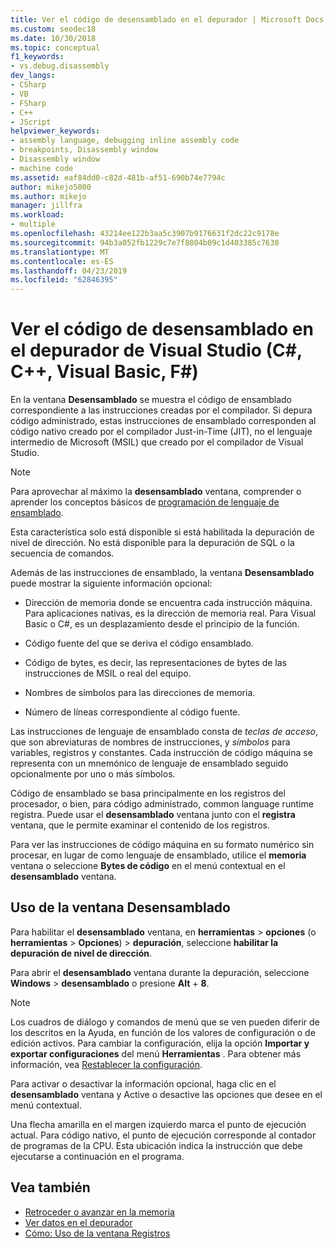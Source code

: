 ```yaml
---
title: Ver el código de desensamblado en el depurador | Microsoft Docs
ms.custom: seodec18
ms.date: 10/30/2018
ms.topic: conceptual
f1_keywords:
- vs.debug.disassembly
dev_langs:
- CSharp
- VB
- FSharp
- C++
- JScript
helpviewer_keywords:
- assembly language, debugging inline assembly code
- breakpoints, Disassembly window
- Disassembly window
- machine code
ms.assetid: eaf84dd0-c82d-481b-af51-690b74e7794c
author: mikejo5000
ms.author: mikejo
manager: jillfra
ms.workload:
- multiple
ms.openlocfilehash: 43214ee122b3aa5c3907b9176631f2dc22c9178e
ms.sourcegitcommit: 94b3a052fb1229c7e7f8804b09c1d403385c7630
ms.translationtype: MT
ms.contentlocale: es-ES
ms.lasthandoff: 04/23/2019
ms.locfileid: "62846395"
---
```

# <a name="view-disassembly-code-in-the-visual-studio-debugger-c-c-visual-basic-f"></a>Ver el código de desensamblado en el depurador de Visual Studio (C#, C++, Visual Basic, F#)

En la ventana **Desensamblado** se muestra el código de ensamblado correspondiente a las instrucciones creadas por el compilador. Si depura código administrado, estas instrucciones de ensamblado corresponden al código nativo creado por el compilador Just-in-Time (JIT), no el lenguaje intermedio de Microsoft (MSIL) que creado por el compilador de Visual Studio.

> [!NOTE]
> Para aprovechar al máximo la **desensamblado** ventana, comprender o aprender los conceptos básicos de [programación de lenguaje de ensamblado](https://wikipedia.org/wiki/Assembly_language).

Esta característica solo está disponible si está habilitada la depuración de nivel de dirección. No está disponible para la depuración de SQL o la secuencia de comandos.

Además de las instrucciones de ensamblado, la ventana **Desensamblado** puede mostrar la siguiente información opcional:

- Dirección de memoria donde se encuentra cada instrucción máquina. Para aplicaciones nativas, es la dirección de memoria real. Para Visual Basic o C#, es un desplazamiento desde el principio de la función.

- Código fuente del que se deriva el código ensamblado.

- Código de bytes, es decir, las representaciones de bytes de las instrucciones de MSIL o real del equipo.

- Nombres de símbolos para las direcciones de memoria.

- Número de líneas correspondiente al código fuente.

Las instrucciones de lenguaje de ensamblado consta de *teclas de acceso*, que son abreviaturas de nombres de instrucciones, y *símbolos* para variables, registros y constantes. Cada instrucción de código máquina se representa con un mnemónico de lenguaje de ensamblado seguido opcionalmente por uno o más símbolos.

Código de ensamblado se basa principalmente en los registros del procesador, o bien, para código administrado, common language runtime registra. Puede usar el **desensamblado** ventana junto con el **registra** ventana, que le permite examinar el contenido de los registros.

Para ver las instrucciones de código máquina en su formato numérico sin procesar, en lugar de como lenguaje de ensamblado, utilice el **memoria** ventana o seleccione **Bytes de código** en el menú contextual en el **desensamblado**  ventana.

## <a name="use-the-disassembly-window"></a>Uso de la ventana Desensamblado

Para habilitar el **desensamblado** ventana, en **herramientas** > **opciones** (o **herramientas**  >  **Opciones**) > **depuración**, seleccione **habilitar la depuración de nivel de dirección**.

Para abrir el **desensamblado** ventana durante la depuración, seleccione **Windows** > **desensamblado** o presione **Alt** + **8**.

> [!NOTE]
> Los cuadros de diálogo y comandos de menú que se ven pueden diferir de los descritos en la Ayuda, en función de los valores de configuración o de edición activos. Para cambiar la configuración, elija la opción **Importar y exportar configuraciones** del menú **Herramientas** . Para obtener más información, vea [Restablecer la configuración](../ide/environment-settings.md#reset-settings).

Para activar o desactivar la información opcional, haga clic en el **desensamblado** ventana y Active o desactive las opciones que desee en el menú contextual.

Una flecha amarilla en el margen izquierdo marca el punto de ejecución actual. Para código nativo, el punto de ejecución corresponde al contador de programas de la CPU. Esta ubicación indica la instrucción que debe ejecutarse a continuación en el programa.

## <a name="see-also"></a>Vea también

* [Retroceder o avanzar en la memoria](../debugger/how-to-page-up-or-down-in-memory.md)
* [Ver datos en el depurador](../debugger/viewing-data-in-the-debugger.md)
* [Cómo: Uso de la ventana Registros](../debugger/how-to-use-the-registers-window.md)